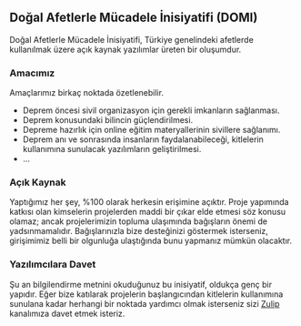 ## Doğal Afetlerle Mücadele İnisiyatifi (DOMI)

Doğal Afetlerle Mücadele İnisiyatifi, Türkiye genelindeki afetlerde kullanılmak üzere açık kaynak yazılımlar üreten bir oluşumdur.

### Amacımız

Amaçlarımız birkaç noktada özetlenebilir.

- Deprem öncesi sivil organizasyon için gerekli imkanların sağlanması.
- Deprem konusundaki bilincin güçlendirilmesi.
- Depreme hazırlık için online eğitim materyallerinin sivillere sağlanımı.
- Deprem anı ve sonrasında insanların faydalanabileceği, kitlelerin kullanımına sunulacak yazılımların geliştirilmesi.
- ...

### Açık Kaynak

Yaptığımız her şey, %100 olarak herkesin erişimine açıktır. Proje yapımında katkısı olan kimselerin projelerden maddi bir çıkar elde etmesi söz konusu olamaz; ancak projelerimizin topluma ulaşımında bağışların önemi de yadsınmamalıdır. Bağışlarınızla bize desteğinizi göstermek isterseniz, girişimimiz belli bir olgunluğa ulaştığında bunu yapmanız mümkün olacaktır.

### Yazılımcılara Davet

Şu an bilgilendirme metnini okuduğunuz bu inisiyatif, oldukça genç bir yapıdır. Eğer bize katılarak projelerin başlangıcından kitlelerin kullanımına sunulana kadar herhangi bir noktada yardımcı olmak isterseniz sizi [Zulip](https://domi-turkiye.zulipchat.com/) kanalımıza davet etmek isteriz.
